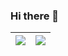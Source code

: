 ### Hi there 👋

| <a href="https://github.com/anuraghazra/github-readme-stats"><img align="center" src="https://github-readme-stats.vercel.app/api?username=fork1028&layout=compact&theme=buefy&hide=stars,issues&count_private=true&show_icons=true&hide_border=true" /></a> | <a href="https://github.com/anuraghazra/github-readme-stats"><img align="center" src="https://github-readme-stats.vercel.app/api/top-langs/?username=fork1028&layout=compact&theme=buefy&hide_border=true" /></a> |
| ------------- | ------------- |
